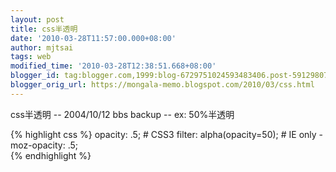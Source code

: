 ```yaml
---
layout: post
title: css半透明
date: '2010-03-28T11:57:00.000+08:00'
author: mjtsai
tags: web
modified_time: '2010-03-28T12:38:51.668+08:00'
blogger_id: tag:blogger.com,1999:blog-6729751024593483406.post-5912980775138021522
blogger_orig_url: https://mongala-memo.blogspot.com/2010/03/css.html
---
```


css半透明
-- 2004/10/12 bbs backup -- 
ex:
50%半透明

{% highlight css %}
opacity: .5;                        # CSS3
filter: alpha(opacity=50);          # IE only
-moz-opacity: .5;   
{% endhighlight %}

